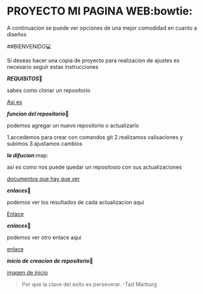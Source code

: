 # **PROYECTO MI PAGINA WEB**:bowtie:

A continuacion se puede ver opciones de una mejor comodidad en cuanto a diseños

##BIENVENIDO:computer:

Si deseas hacer una copia de proyecto para realizacion de ajustes es necesario
seguir estas instrucciones

***REQUISITOS***:minidisc:

sabes como clonar un repositorio

[Asi es](https://www.youtube.com/watch?v=Br6CIxKC1uo)

***funcion del repositorio***:satellite:

podemos agregar un nuevo repositorio o actualizarlo

1.accedemos para crear con comandos git
2.realizamos valisaciones y subimos
3.ajustamos cambios

***la difucion***:map:

asi es como nos puede quedar un repositosio con sus actualizaciones

[documentos que hay que ver](https://bsfrontado.github.io/misitioweb.github.io/)

***enlaces***:file_folder:

podemos ver los resultados de cada actualizacion aqui

[Enlace](https://bsfrontado.github.io/misitioweb.github.io/actividades2/page_peg.html)

***enlaces***:open_file_folder:

podemos ver otro enlace aqui

[enlace](https://bsfrontado.github.io/misitioweb.github.io/actividades/desarrollodeunidad1.html)

***inicio de creacion de repositorio***:milky_way:

[imagen de inicio](imagenes/x.jpg)


> Por que la clave del exito es perseverar. -Tad Marburg
